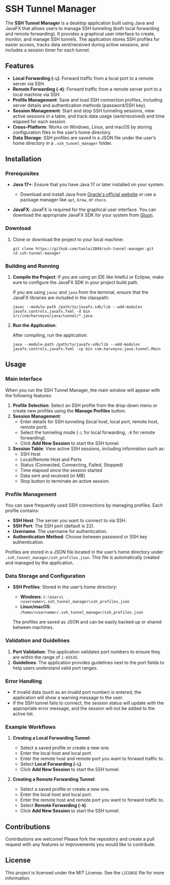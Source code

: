 # SSH Tunnel Manager

The **SSH Tunnel Manager** is a desktop application built using Java and JavaFX that allows users to manage SSH tunneling (both local forwarding and remote forwarding). It provides a graphical user interface to create, monitor, and manage SSH tunnels. The application stores SSH profiles for easier access, tracks data sent/received during active sessions, and includes a session timer for each tunnel.


## Features

- **Local Forwarding (`-L`)**: Forward traffic from a local port to a remote server via SSH.
- **Remote Forwarding (`-R`)**: Forward traffic from a remote server port to a local machine via SSH.
- **Profile Management**: Save and load SSH connection profiles, including server details and authentication methods (password/SSH key).
- **Session Management**: Start and stop SSH tunneling sessions, view active sessions in a table, and track data usage (sent/received) and time elapsed for each session.
- **Cross-Platform**: Works on Windows, Linux, and macOS by storing configuration files in the user’s home directory.
- **Data Storage**: SSH profiles are saved in a JSON file under the user’s home directory in a `.ssh_tunnel_manager` folder.

## Installation

### Prerequisites

- **Java 17+**: Ensure that you have Java 17 or later installed on your system.
    - Download and install Java from [Oracle's official website](https://www.oracle.com/java/technologies/javase-downloads.html) or use a package manager like `apt`, `brew`, or `choco`.

- **JavaFX**: JavaFX is required for the graphical user interface. You can download the appropriate JavaFX SDK for your system from [Gluon](https://gluonhq.com/products/javafx/).

### Download

1. Clone or download the project to your local machine:

   ```
   git clone https://github.com/tanloi3004/ssh-tunnel-manager.git
   cd ssh-tunnel-manager
   ```

### Building and Running

1. **Compile the Project**:
   If you are using an IDE like IntelliJ or Eclipse, make sure to configure the JavaFX SDK in your project build path.

   If you are using `javac` and `java` from the terminal, ensure that the JavaFX libraries are included in the classpath:

   ```
   javac --module-path /path/to/javafx-sdk/lib --add-modules javafx.controls,javafx.fxml -d bin src/com/harveyvo/java/tunnel/*.java
   ```

2. **Run the Application**:

   After compiling, run the application:

   ```
   java --module-path /path/to/javafx-sdk/lib --add-modules javafx.controls,javafx.fxml -cp bin com.harveyvo.java.tunnel.Main
   ```

## Usage

### Main Interface

When you run the SSH Tunnel Manager, the main window will appear with the following features:

1. **Profile Selection**: Select an SSH profile from the drop-down menu or create new profiles using the **Manage Profiles** button.
2. **Session Management**:
    - Enter details for SSH tunneling (local host, local port, remote host, remote port).
    - Select the tunneling mode (`-L` for local forwarding, `-R` for remote forwarding).
    - Click **Add New Session** to start the SSH tunnel.
3. **Session Table**: View active SSH sessions, including information such as:
    - SSH Host
    - Local/Remote Host and Ports
    - Status (Connected, Connecting, Failed, Stopped)
    - Time elapsed since the session started
    - Data sent and received (in MB)
    - Stop button to terminate an active session.

### Profile Management

You can save frequently used SSH connections by managing profiles. Each profile contains:

- **SSH Host**: The server you want to connect to via SSH.
- **SSH Port**: The SSH port (default is 22).
- **Username**: The username for authentication.
- **Authentication Method**: Choose between password or SSH key authentication.

Profiles are stored in a JSON file located in the user’s home directory under `.ssh_tunnel_manager/ssh_profiles.json`. This file is automatically created and managed by the application.

### Data Storage and Configuration

- **SSH Profiles**: Stored in the user’s home directory:
    - **Windows**: `C:\Users\<username>\.ssh_tunnel_manager\ssh_profiles.json`
    - **Linux/macOS**: `/home/<username>/.ssh_tunnel_manager/ssh_profiles.json`

  The profiles are saved as JSON and can be easily backed up or shared between machines.

### Validation and Guidelines

1. **Port Validation**: The application validates port numbers to ensure they are within the range of `1-65535`.
2. **Guidelines**: The application provides guidelines next to the port fields to help users understand valid port ranges.

### Error Handling

- If invalid data (such as an invalid port number) is entered, the application will show a warning message to the user.
- If the SSH tunnel fails to connect, the session status will update with the appropriate error message, and the session will not be added to the active list.

### Example Workflows

1. **Creating a Local Forwarding Tunnel**:
    - Select a saved profile or create a new one.
    - Enter the local host and local port.
    - Enter the remote host and remote port you want to forward traffic to.
    - Select **Local Forwarding (`-L`)**.
    - Click **Add New Session** to start the SSH tunnel.

2. **Creating a Remote Forwarding Tunnel**:
    - Select a saved profile or create a new one.
    - Enter the local host and local port.
    - Enter the remote host and remote port you want to forward traffic to.
    - Select **Remote Forwarding (`-R`)**.
    - Click **Add New Session** to start the SSH tunnel.

## Contributions

Contributions are welcome! Please fork the repository and create a pull request with any features or improvements you would like to contribute.

## License

This project is licensed under the MIT License. See the `LICENSE` file for more information.
